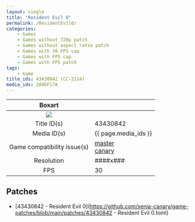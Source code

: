 ```yaml
---
layout: single
title: "Resident Evil 0"
permalink: /ResidentEvil0/
categories:
    - Games
    - Games without 720p patch
    - Games without aspect ratio patch
    - Games with 30 FPS cap
    - Games with FPS cap
    - Games with FPS patch
tags:
    - Game
title_ids: 43430842 (CC-2114)
media_ids: 2A9EF17A
---
```


| Boxart                      |                                                                            |
| :----:                      | :-                                                                         |
| ![](https://download-ssl.xbox.com/content/images/66acd000-77fe-1000-9115-d80243430842/1033/boxartlg.jpg) |
| Title ID(s)                 | 43430842                                                                   |
| Media ID(s)                 | {{ page.media_ids }}                                                        |
| Game compatibility issue(s) | [master](https://github.com/xenia-project/game-compatibility/issues/)<br>[canary](https://github.com/xenia-canary/game-compatibility/issues/) |
| Resolution                  | ####x###                                                                   |
| FPS                         | 30                                                                         |

## Patches
* [43430842 - Resident Evil 0](https://github.com/xenia-canary/game-patches/blob/main/patches/43430842 - Resident Evil 0.toml)

<!--This page was generated by a script. You can remove this comment once the page is verified to be free of mistakes.-->
